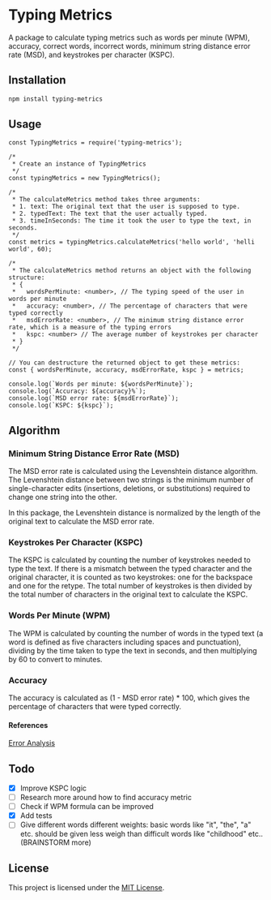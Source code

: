 # Typing Metrics

A package to calculate typing metrics such as words per minute (WPM), accuracy, correct words, incorrect words, minimum string distance error rate (MSD), and keystrokes per character (KSPC).

## Installation

```bash
npm install typing-metrics
```

## Usage

```
const TypingMetrics = require('typing-metrics');

/*
 * Create an instance of TypingMetrics
 */
const typingMetrics = new TypingMetrics();

/*
 * The calculateMetrics method takes three arguments:
 * 1. text: The original text that the user is supposed to type.
 * 2. typedText: The text that the user actually typed.
 * 3. timeInSeconds: The time it took the user to type the text, in seconds.
 */
const metrics = typingMetrics.calculateMetrics('hello world', 'helli world', 60);

/*
 * The calculateMetrics method returns an object with the following structure:
 * {
 *   wordsPerMinute: <number>, // The typing speed of the user in words per minute
 *   accuracy: <number>, // The percentage of characters that were typed correctly
 *   msdErrorRate: <number>, // The minimum string distance error rate, which is a measure of the typing errors
 *   kspc: <number> // The average number of keystrokes per character
 * }
 */

// You can destructure the returned object to get these metrics:
const { wordsPerMinute, accuracy, msdErrorRate, kspc } = metrics;

console.log(`Words per minute: ${wordsPerMinute}`);
console.log(`Accuracy: ${accuracy}%`);
console.log(`MSD error rate: ${msdErrorRate}`);
console.log(`KSPC: ${kspc}`);

```

## Algorithm

### Minimum String Distance Error Rate (MSD)

The MSD error rate is calculated using the Levenshtein distance algorithm. The Levenshtein distance between two strings is the minimum number of single-character edits (insertions, deletions, or substitutions) required to change one string into the other.

In this package, the Levenshtein distance is normalized by the length of the original text to calculate the MSD error rate.

### Keystrokes Per Character (KSPC)

The KSPC is calculated by counting the number of keystrokes needed to type the text. If there is a mismatch between the typed character and the original character, it is counted as two keystrokes: one for the backspace and one for the retype. The total number of keystrokes is then divided by the total number of characters in the original text to calculate the KSPC.

### Words Per Minute (WPM)

The WPM is calculated by counting the number of words in the typed text (a word is defined as five characters including spaces and punctuation), dividing by the time taken to type the text in seconds, and then multiplying by 60 to convert to minutes.

### Accuracy

The accuracy is calculated as (1 - MSD error rate) * 100, which gives the percentage of characters that were typed correctly.

#### References

[Error Analysis](https://en.wikipedia.org/wiki/Typing#Error_analysis "https://en.wikipedia.org/wiki/Typing#Error_analysis")

## Todo

* [X] Improve KSPC logic
* [ ] Research more around how to find accuracy metric
* [ ] Check if WPM formula can be improved
* [X] Add tests
* [ ] Give different words different weights: basic words like "it", "the", "a" etc. should be given less weigh than difficult words like "childhood" etc.. (BRAINSTORM more)

## License

This project is licensed under the [MIT License](LICENSE).
